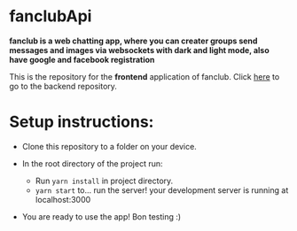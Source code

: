 # fanclubApi
**fanclub is a web chatting app, where you can creater groups send messages and images via websockets with dark and light mode, also have google and facebook registration**

This is the repository for the **frontend** application of fanclub. Click [here](https://github.com/GAUTAMSAHARAN/fanclubApi) to go to the backend repository.

# Setup instructions:

- Clone this repository to a folder on your device. 
- In the root directory of the project run:
  - Run `yarn install` in project directory.
  - `yarn start` to... run the server! your development server is running at localhost:3000
  
- You are ready to use the app! Bon testing :)

